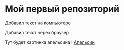 # Мой первый репозиторий

Добавил текст на компьютере

Добавил текст через браузер

Тут будет картинка апельсина
! [Апельсин](orange.png)
